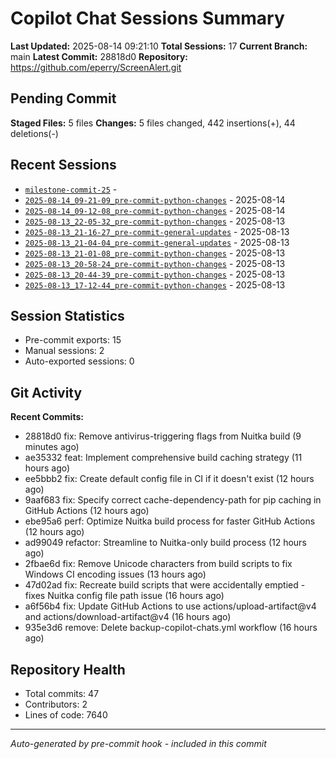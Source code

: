 # Copilot Chat Sessions Summary

**Last Updated:** 2025-08-14 09:21:10
**Total Sessions:** 17
**Current Branch:** main
**Latest Commit:** 28818d0
**Repository:** https://github.com/eperry/ScreenAlert.git

## Pending Commit

**Staged Files:** 5 files
**Changes:**  5 files changed, 442 insertions(+), 44 deletions(-)

## Recent Sessions

- [`milestone-commit-25`](C:/Users/Ed/OneDrive/Documents/Development/ScreenAlert/docs/copilot-chats/milestone-commit-25.md) - 
- [`2025-08-14_09-21-09_pre-commit-python-changes`](C:/Users/Ed/OneDrive/Documents/Development/ScreenAlert/docs/copilot-chats/2025-08-14_09-21-09_pre-commit-python-changes.md) - 2025-08-14
- [`2025-08-14_09-12-08_pre-commit-python-changes`](C:/Users/Ed/OneDrive/Documents/Development/ScreenAlert/docs/copilot-chats/2025-08-14_09-12-08_pre-commit-python-changes.md) - 2025-08-14
- [`2025-08-13_22-05-32_pre-commit-python-changes`](C:/Users/Ed/OneDrive/Documents/Development/ScreenAlert/docs/copilot-chats/2025-08-13_22-05-32_pre-commit-python-changes.md) - 2025-08-13
- [`2025-08-13_21-16-27_pre-commit-general-updates`](C:/Users/Ed/OneDrive/Documents/Development/ScreenAlert/docs/copilot-chats/2025-08-13_21-16-27_pre-commit-general-updates.md) - 2025-08-13
- [`2025-08-13_21-04-04_pre-commit-general-updates`](C:/Users/Ed/OneDrive/Documents/Development/ScreenAlert/docs/copilot-chats/2025-08-13_21-04-04_pre-commit-general-updates.md) - 2025-08-13
- [`2025-08-13_21-01-08_pre-commit-python-changes`](C:/Users/Ed/OneDrive/Documents/Development/ScreenAlert/docs/copilot-chats/2025-08-13_21-01-08_pre-commit-python-changes.md) - 2025-08-13
- [`2025-08-13_20-58-24_pre-commit-python-changes`](C:/Users/Ed/OneDrive/Documents/Development/ScreenAlert/docs/copilot-chats/2025-08-13_20-58-24_pre-commit-python-changes.md) - 2025-08-13
- [`2025-08-13_20-44-39_pre-commit-python-changes`](C:/Users/Ed/OneDrive/Documents/Development/ScreenAlert/docs/copilot-chats/2025-08-13_20-44-39_pre-commit-python-changes.md) - 2025-08-13
- [`2025-08-13_17-12-44_pre-commit-python-changes`](C:/Users/Ed/OneDrive/Documents/Development/ScreenAlert/docs/copilot-chats/2025-08-13_17-12-44_pre-commit-python-changes.md) - 2025-08-13

## Session Statistics

- Pre-commit exports: 15
- Manual sessions: 2
- Auto-exported sessions: 0

## Git Activity

**Recent Commits:**
- 28818d0 fix: Remove antivirus-triggering flags from Nuitka build (9 minutes ago)
- ae35332 feat: Implement comprehensive build caching strategy (11 hours ago)
- ee5bbb2 fix: Create default config file in CI if it doesn't exist (12 hours ago)
- 9aaf683 fix: Specify correct cache-dependency-path for pip caching in GitHub Actions (12 hours ago)
- ebe95a6 perf: Optimize Nuitka build process for faster GitHub Actions (12 hours ago)
- ad99049 refactor: Streamline to Nuitka-only build process (12 hours ago)
- 2fbae6d fix: Remove Unicode characters from build scripts to fix Windows CI encoding issues (13 hours ago)
- 47d02ad fix: Recreate build scripts that were accidentally emptied - fixes Nuitka config file path issue (16 hours ago)
- a6f56b4 fix: Update GitHub Actions to use actions/upload-artifact@v4 and actions/download-artifact@v4 (16 hours ago)
- 935e3d6 remove: Delete backup-copilot-chats.yml workflow (16 hours ago)

## Repository Health

- Total commits: 47
- Contributors: 2
- Lines of code: 7640

---
*Auto-generated by pre-commit hook - included in this commit*
